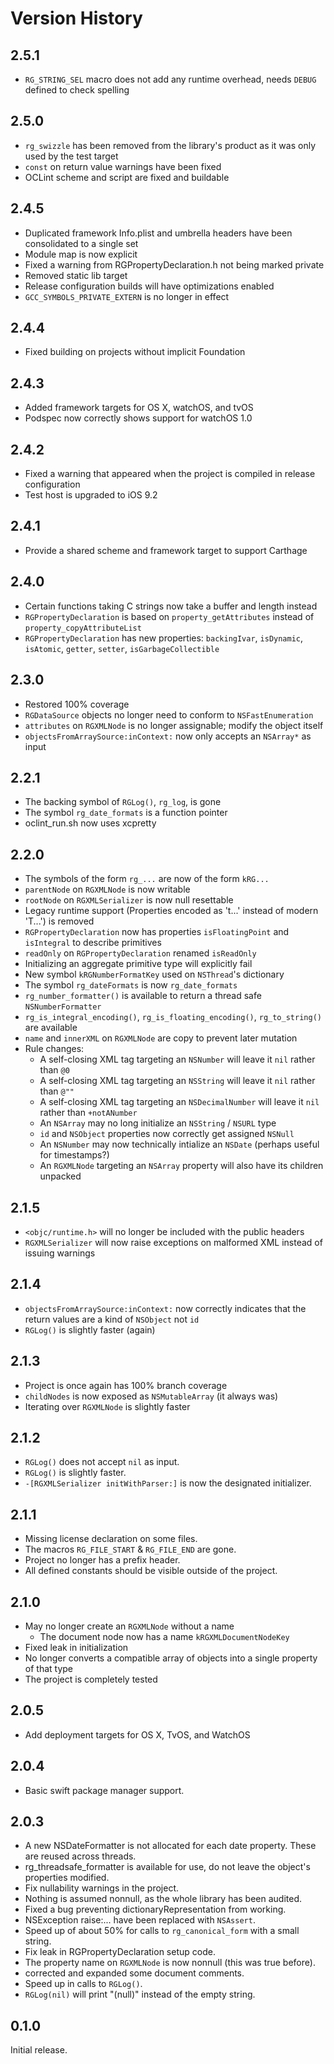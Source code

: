 # Version History

## 2.5.1
- `RG_STRING_SEL` macro does not add any runtime overhead, needs `DEBUG` defined to check spelling

## 2.5.0
- `rg_swizzle` has been removed from the library's product as it was only used by the test target
- `const` on return value warnings have been fixed
- OCLint scheme and script are fixed and buildable

## 2.4.5
- Duplicated framework Info.plist and umbrella headers have been consolidated to a single set
- Module map is now explicit
- Fixed a warning from RGPropertyDeclaration.h not being marked private
- Removed static lib target
- Release configuration builds will have optimizations enabled
- `GCC_SYMBOLS_PRIVATE_EXTERN` is no longer in effect

## 2.4.4
- Fixed building on projects without implicit Foundation

## 2.4.3
- Added framework targets for OS X, watchOS, and tvOS
- Podspec now correctly shows support for watchOS 1.0

## 2.4.2
- Fixed a warning that appeared when the project is compiled in release configuration
- Test host is upgraded to iOS 9.2

## 2.4.1
- Provide a shared scheme and framework target to support Carthage

## 2.4.0
- Certain functions taking C strings now take a buffer and length instead
- `RGPropertyDeclaration` is based on `property_getAttributes` instead of `property_copyAttributeList`
- `RGPropertyDeclaration` has new properties: `backingIvar`, `isDynamic`, `isAtomic`, `getter`, `setter`, `isGarbageCollectible`

## 2.3.0
- Restored 100% coverage
- `RGDataSource` objects no longer need to conform to `NSFastEnumeration`
- `attributes` on `RGXMLNode` is no longer assignable; modify the object itself
- `objectsFromArraySource:inContext:` now only accepts an `NSArray*` as input

## 2.2.1
- The backing symbol of `RGLog()`, `rg_log`, is gone
- The symbol `rg_date_formats` is a function pointer
- oclint_run.sh now uses xcpretty

## 2.2.0
- The symbols of the form `rg_...` are now of the form `kRG...`
- `parentNode` on `RGXMLNode` is now writable
- `rootNode` on `RGXMLSerializer` is now null resettable
- Legacy runtime support (Properties encoded as 't...' instead of modern 'T...') is removed
- `RGPropertyDeclaration` now has properties `isFloatingPoint` and `isIntegral` to describe primitives
- `readOnly` on `RGPropertyDeclaration` renamed `isReadOnly`
- Initializing an aggregate primitive type will explicitly fail
- New symbol `kRGNumberFormatKey` used on `NSThread`'s dictionary
- The symbol `rg_dateFormats` is now `rg_date_formats`
- `rg_number_formatter()` is available to return a thread safe `NSNumberFormatter`
- `rg_is_integral_encoding()`, `rg_is_floating_encoding()`, `rg_to_string()` are available
- `name` and `innerXML` on `RGXMLNode` are copy to prevent later mutation
- Rule changes:
  - A self-closing XML tag targeting an `NSNumber` will leave it `nil` rather than `@0`
  - A self-closing XML tag targeting an `NSString` will leave it `nil` rather than `@""`
  - A self-closing XML tag targeting an `NSDecimalNumber` will leave it `nil` rather than `+notANumber`
  - An `NSArray` may no long initialize an `NSString` / `NSURL` type
  - `id` and `NSObject` properties now correctly get assigned `NSNull`
  - An `NSNumber` may now technically intialize an `NSDate` (perhaps useful for timestamps?)
  - An `RGXMLNode` targeting an `NSArray` property will also have its children unpacked

## 2.1.5
- `<objc/runtime.h>` will no longer be included with the public headers
- `RGXMLSerializer` will now raise exceptions on malformed XML instead of issuing warnings

## 2.1.4
- `objectsFromArraySource:inContext:` now correctly indicates that the return values are a kind of `NSObject` not `id`
- `RGLog()` is slightly faster (again)

## 2.1.3
- Project is once again has 100% branch coverage
- `childNodes` is now exposed as `NSMutableArray` (it always was)
- Iterating over `RGXMLNode` is slightly faster

## 2.1.2
- `RGLog()` does not accept `nil` as input.
- `RGLog()` is slightly faster.
- `-[RGXMLSerializer initWithParser:]` is now the designated initializer.

## 2.1.1
- Missing license declaration on some files.
- The macros `RG_FILE_START` & `RG_FILE_END` are gone.
- Project no longer has a prefix header.
- All defined constants should be visible outside of the project.

## 2.1.0
- May no longer create an `RGXMLNode` without a name
  - The document node now has a name `kRGXMLDocumentNodeKey`
- Fixed leak in initialization
- No longer converts a compatible array of objects into a single property of that type
- The project is completely tested

## 2.0.5
- Add deployment targets for OS X, TvOS, and WatchOS

## 2.0.4
- Basic swift package manager support.

## 2.0.3
- A new NSDateFormatter is not allocated for each date property.  These are reused across threads.
- rg_threadsafe_formatter is available for use, do not leave the object's properties modified.
- Fix nullability warnings in the project.
- Nothing is assumed nonnull, as the whole library has been audited.
- Fixed a bug preventing dictionaryRepresentation from working.
- NSException raise:... have been replaced with `NSAssert`.
- Speed up of about 50% for calls to `rg_canonical_form` with a small string.
- Fix leak in RGPropertyDeclaration setup code.
- The property name on `RGXMLNode` is now nonnull (this was true before).
- corrected and expanded some document comments.
- Speed up in calls to `RGLog()`.
- `RGLog(nil)` will print "(null)" instead of the empty string.

## 0.1.0

Initial release.
